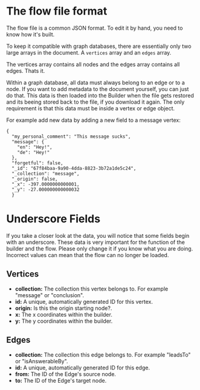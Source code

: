 # The flow file format
The flow file is a common JSON format. To edit it by hand, you need to know how it's built.

To keep it compatible with graph databases, there are essentially only two large arrays in the document. A `vertices` array and an `edges` array.

The vertices array contains all nodes and the edges array contains all edges. Thats it.

 Within a graph database, all data must always belong to an edge or to a node. If you want to add metadata to the document yourself, you can just do that. This data is then loaded into the Builder when the file gets restored and its beeing stored back to the file, if you download it again. The only requirement is that this data must be inside a vertex or edge object.

For example add new data by adding a new field to a message vertex:

```
{
  "my_personal_comment": "This message sucks",
  "message": {
    "en": "Hey!",
    "de": "Hey!"
  },
  "forgetful": false,
  "_id": "67f84baa-9a90-4dda-8823-3b72a1de5c24",
  "_collection": "message",
  "_origin": false,
  "_x": -397.0000000000001,
  "_y": -27.000000000000032
  }
```

# Underscore Fields
If you take a closer look at the data, you will notice that some fields begin with an underscore. These data is very important for the function of the builder and the flow. Please only change it if you know what you are doing. Incorrect values ​​can mean that the flow can no longer be loaded.

## Vertices
* __collection:__ The collection this vertex belongs to. For example "message" or "conclusion".
* __id:__ A unique, automatically generated ID for this vertex.
* __origin:__ Is this the origin starting node?.
* __x:__ The x coordinates within the builder.
* __y:__ The y coordinates within the builder.

## Edges
* __collection:__ The collection this edge belongs to. For example "leadsTo" or "isAnswerableBy".
* __id:__ A unique, automatically generated ID for this edge.
* __from:__ The ID of the Edge's source node.
* __to:__ The ID of the Edge's target node.
